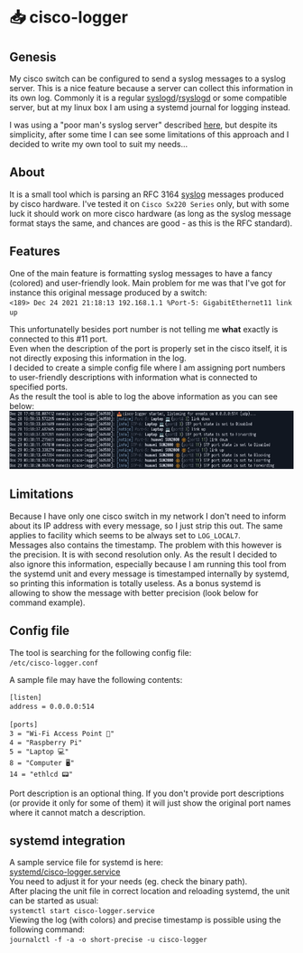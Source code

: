 # 📥 cisco-logger

## Genesis
My cisco switch can be configured to send a syslog messages to a syslog server. This is a nice feature because a server can collect this information in its own log. Commonly it is a regular [syslogd](https://en.wikipedia.org/wiki/Syslog)/[rsyslogd](https://en.wikipedia.org/wiki/Rsyslog) or some compatible server, but at my linux box I am using a systemd journal for logging instead.

I was using a "poor man's syslog server" described [here](https://unix.stackexchange.com/a/218791), but despite its simplicity, after some time I can see some limitations of this approach and I decided to write my own tool to suit my needs...

## About
It is a small tool which is parsing an RFC 3164 [syslog](https://en.wikipedia.org/wiki/Syslog) messages produced by cisco hardware. I've tested it on `Cisco Sx220 Series` only, but with some luck it should work on more cisco hardware (as long as the syslog message format stays the same, and chances are good - as this is the RFC standard).

## Features
One of the main feature is formatting syslog messages to have a fancy (colored) and user-friendly look. Main problem for me was that I've got for instance this original message produced by a switch:<br>
``<189> Dec 24 2021 21:18:13 192.168.1.1 %Port-5: GigabitEthernet11 link up``<br>

This unfortunatelly besides port number is not telling me __what__ exactly is connected to this #11 port.<br>
Even when the description of the port is properly set in the cisco itself, it is not directly exposing this information in the log.<br>
I decided to create a simple config file where I am assigning port numbers to user-friendly descriptions with information what is connected to specified ports.<br>
As the result the tool is able to log the above information as you can see below:<br>
![Sample output](https://github.com/manio/cisco-logger/blob/master/images/cisco-logger.png)

## Limitations
Because I have only one cisco switch in my network I don't need to inform about its IP address with every message, so I just strip this out. The same applies to facility which seems to be always set to `LOG_LOCAL7`.<br>
Messages also contains the timestamp. The problem with this however is the precision. It is with second resolution only. As the result I decided to also ignore this information, especially because I am running this tool from the systemd unit and every message is timestamped internally by systemd, so printing this information is totally useless. As a bonus systemd is allowing to show the message with better precision (look below for command example).

## Config file
The tool is searching for the following config file:<br>
`/etc/cisco-logger.conf`<br>

A sample file may have the following contents:<br>
```
[listen]
address = 0.0.0.0:514

[ports]
3 = "Wi-Fi Access Point 📡"
4 = "Raspberry Pi"
5 = "Laptop 💻"
8 = "Computer 🖥️"
14 = "ethlcd 📟"
```
Port description is an optional thing. If you don't provide port descriptions (or provide it only for some of them) it will just show the original port names where it cannot match a description.

## systemd integration
A sample service file for systemd is here:<br>
[systemd/cisco-logger.service](https://github.com/manio/cisco-logger/blob/master/systemd/cisco-logger.service)<br>
You need to adjust it for your needs (eg. check the binary path).<br>
After placing the unit file in correct location and reloading systemd, the unit can be started as usual:<br>
`systemctl start cisco-logger.service`<br>
Viewing the log (with colors) and precise timestamp is possible using the following command:<br>
`journalctl -f -a -o short-precise -u cisco-logger`

